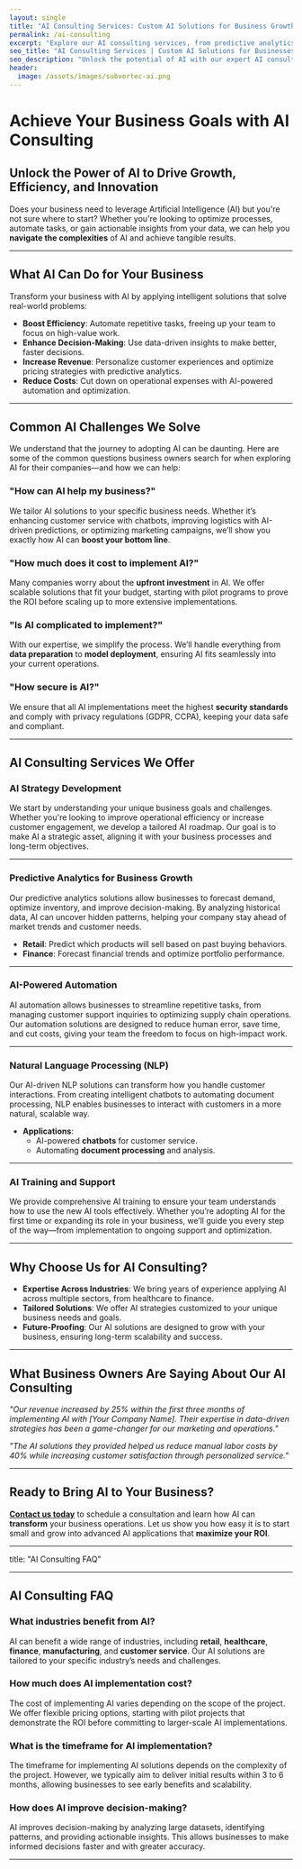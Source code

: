 ```yaml
---
layout: single
title: "AI Consulting Services: Custom AI Solutions for Business Growth"
permalink: /ai-consulting
excerpt: "Explore our AI consulting services, from predictive analytics to AI-powered automation. Let us help you unlock AI’s potential and drive business growth."
seo_title: "AI Consulting Services | Custom AI Solutions for Businesses"
seo_description: "Unlock the potential of AI with our expert AI consulting services. We provide tailored AI solutions for business growth, efficiency, and innovation."
header:
  image: /assets/images/subvertec-ai.png
---
```


# Achieve Your Business Goals with AI Consulting

## Unlock the Power of AI to Drive Growth, Efficiency, and Innovation

Does your business need to leverage Artificial Intelligence (AI) but you're not sure where to start? Whether you're looking to optimize processes, automate tasks, or gain actionable insights from your data, we can help you **navigate the complexities** of AI and achieve tangible results.

---

## What AI Can Do for Your Business

Transform your business with AI by applying intelligent solutions that solve real-world problems:

- **Boost Efficiency**: Automate repetitive tasks, freeing up your team to focus on high-value work.
- **Enhance Decision-Making**: Use data-driven insights to make better, faster decisions.
- **Increase Revenue**: Personalize customer experiences and optimize pricing strategies with predictive analytics.
- **Reduce Costs**: Cut down on operational expenses with AI-powered automation and optimization.

---

## Common AI Challenges We Solve

We understand that the journey to adopting AI can be daunting. Here are some of the common questions business owners search for when exploring AI for their companies—and how we can help:

### **"How can AI help my business?"**
We tailor AI solutions to your specific business needs. Whether it’s enhancing customer service with chatbots, improving logistics with AI-driven predictions, or optimizing marketing campaigns, we’ll show you exactly how AI can **boost your bottom line**.

### **"How much does it cost to implement AI?"**
Many companies worry about the **upfront investment** in AI. We offer scalable solutions that fit your budget, starting with pilot programs to prove the ROI before scaling up to more extensive implementations.

### **"Is AI complicated to implement?"**
With our expertise, we simplify the process. We’ll handle everything from **data preparation** to **model deployment**, ensuring AI fits seamlessly into your current operations.

### **"How secure is AI?"**
We ensure that all AI implementations meet the highest **security standards** and comply with privacy regulations (GDPR, CCPA), keeping your data safe and compliant.

---

## AI Consulting Services We Offer

### **AI Strategy Development**
We start by understanding your unique business goals and challenges. Whether you're looking to improve operational efficiency or increase customer engagement, we develop a tailored AI roadmap. Our goal is to make AI a strategic asset, aligning it with your business processes and long-term objectives.

---

### **Predictive Analytics for Business Growth**
Our predictive analytics solutions allow businesses to forecast demand, optimize inventory, and improve decision-making. By analyzing historical data, AI can uncover hidden patterns, helping your company stay ahead of market trends and customer needs.

- **Retail**: Predict which products will sell based on past buying behaviors.
- **Finance**: Forecast financial trends and optimize portfolio performance.

---

### **AI-Powered Automation**
AI automation allows businesses to streamline repetitive tasks, from managing customer support inquiries to optimizing supply chain operations. Our automation solutions are designed to reduce human error, save time, and cut costs, giving your team the freedom to focus on high-impact work.

---

### **Natural Language Processing (NLP)**
Our AI-driven NLP solutions can transform how you handle customer interactions. From creating intelligent chatbots to automating document processing, NLP enables businesses to interact with customers in a more natural, scalable way.

- **Applications**:
  - AI-powered **chatbots** for customer service.
  - Automating **document processing** and analysis.

---

### **AI Training and Support**
We provide comprehensive AI training to ensure your team understands how to use the new AI tools effectively. Whether you’re adopting AI for the first time or expanding its role in your business, we’ll guide you every step of the way—from implementation to ongoing support and optimization.

---

## Why Choose Us for AI Consulting?

- **Expertise Across Industries**: We bring years of experience applying AI across multiple sectors, from healthcare to finance.
- **Tailored Solutions**: We offer AI strategies customized to your unique business needs and goals.
- **Future-Proofing**: Our AI solutions are designed to grow with your business, ensuring long-term scalability and success.

---

## What Business Owners Are Saying About Our AI Consulting

_"Our revenue increased by 25% within the first three months of implementing AI with [Your Company Name]. Their expertise in data-driven strategies has been a game-changer for our marketing and operations."_

_"The AI solutions they provided helped us reduce manual labor costs by 40% while increasing customer satisfaction through personalized service."_

---

## **Ready to Bring AI to Your Business?**

**[Contact us today](mailto:support@subvertec.com)** to schedule a consultation and learn how AI can **transform** your business operations. Let us show you how easy it is to start small and grow into advanced AI applications that **maximize your ROI**.

---

title: "AI Consulting FAQ"

---

## AI Consulting FAQ

### What industries benefit from AI?
AI can benefit a wide range of industries, including **retail**, **healthcare**, **finance**, **manufacturing**, and **customer service**. Our AI solutions are tailored to your specific industry’s needs and challenges.

### How much does AI implementation cost?
The cost of implementing AI varies depending on the scope of the project. We offer flexible pricing options, starting with pilot projects that demonstrate the ROI before committing to larger-scale AI implementations.

### What is the timeframe for AI implementation?
The timeframe for implementing AI solutions depends on the complexity of the project. However, we typically aim to deliver initial results within 3 to 6 months, allowing businesses to see early benefits and scalability.

### How does AI improve decision-making?
AI improves decision-making by analyzing large datasets, identifying patterns, and providing actionable insights. This allows businesses to make informed decisions faster and with greater accuracy.

---